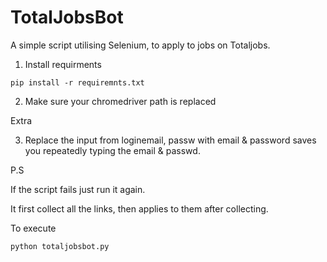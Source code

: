 # TotalJobsBot
A simple script utilising Selenium, to apply to jobs on Totaljobs.

1. Install requirments

`pip install -r requiremnts.txt`

2. Make sure your chromedriver path is replaced

Extra

3. Replace the input from loginemail, passw with email & password saves you repeatedly typing the email & passwd.

P.S

If the script fails just run it again.

It first collect all the links, then applies to them after collecting.

To execute

`python totaljobsbot.py`

